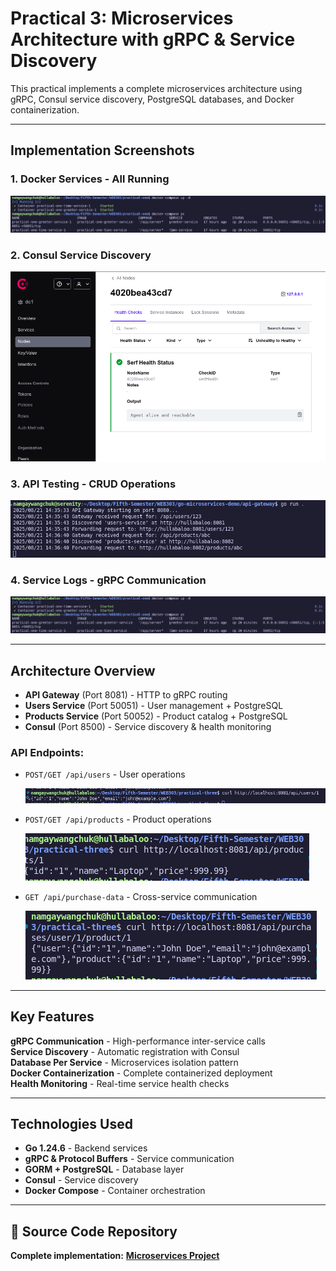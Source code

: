 # Practical 3: Microservices Architecture with gRPC & Service Discovery

This practical implements a complete microservices architecture using gRPC, Consul service discovery, PostgreSQL databases, and Docker containerization.

---

## Implementation Screenshots

### 1. Docker Services - All Running
![Service Terminal Logs](img/4.png)

### 2. Consul Service Discovery
![Consul UI - Registered Services](img/7.png)

### 3. API Testing - CRUD Operations
![API Gateway Testing](img/3.png)

### 4. Service Logs - gRPC Communication
![Service Terminal Logs](img/4.png)

---

## Architecture Overview

- **API Gateway** (Port 8081) - HTTP to gRPC routing
- **Users Service** (Port 50051) - User management + PostgreSQL
- **Products Service** (Port 50052) - Product catalog + PostgreSQL  
- **Consul** (Port 8500) - Service discovery & health monitoring

### API Endpoints:
- `POST/GET /api/users` - User operations

    ![](img/8.png)

- `POST/GET /api/products` - Product operations

    ![](img/9.png)

- `GET /api/purchase-data` - Cross-service communication

    ![](img/10.png)

---

## Key Features

**gRPC Communication** - High-performance inter-service calls  
**Service Discovery** - Automatic registration with Consul  
**Database Per Service** - Microservices isolation pattern  
**Docker Containerization** - Complete containerized deployment  
**Health Monitoring** - Real-time service health checks  

---

## Technologies Used

- **Go 1.24.6** - Backend services
- **gRPC & Protocol Buffers** - Service communication
- **GORM + PostgreSQL** - Database layer
- **Consul** - Service discovery
- **Docker Compose** - Container orchestration

---

## 🔗 Source Code Repository

**Complete implementation:** [**Microservices Project**](https://github.com/Namgay282004/practical3-grpc)
